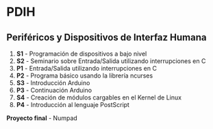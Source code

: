 # PDIH
## Periféricos y Dispositivos de Interfaz Humana
1. **S1** - Programación de dispositivos a bajo nivel
2. **S2** - Seminario sobre Entrada/Salida utilizando interrupciones en C
3. **P1** - Entrada/Salida utilizando interrupciones en C
4. **P2** - Programa básico usando la librería ncurses
5. **S3** - Introducción Arduino
6. **P3** - Continuación Arduino
7. **S4** - Creación de módulos cargables en el Kernel de Linux
8. **P4** - Introducción al lenguaje PostScript
   
**Proyecto final** - Numpad 
